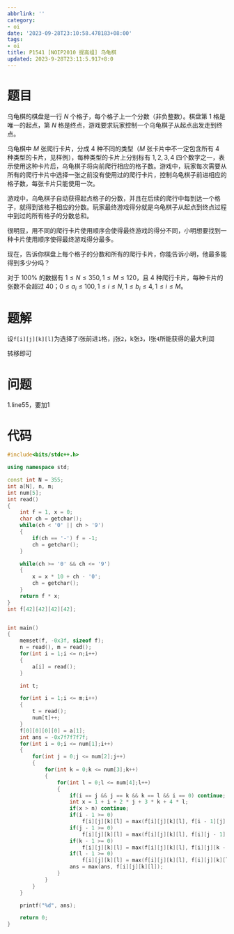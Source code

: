 ```yaml
---
abbrlink: ''
category:
- oi
date: '2023-09-28T23:10:58.478183+08:00'
tags:
- oi
title: P1541 [NOIP2010 提高组] 乌龟棋
updated: 2023-9-28T23:11:5.917+8:0
---
```

# 题目

乌龟棋的棋盘是一行 $N$ 个格子，每个格子上一个分数（非负整数）。棋盘第 $1$ 格是唯一的起点，第 $N$ 格是终点，游戏要求玩家控制一个乌龟棋子从起点出发走到终点。

乌龟棋中 $M$ 张爬行卡片，分成 $4$ 种不同的类型（$M$ 张卡片中不一定包含所有 $4$ 种类型的卡片，见样例），每种类型的卡片上分别标有 $1,2,3,4$ 四个数字之一，表示使用这种卡片后，乌龟棋子将向前爬行相应的格子数。游戏中，玩家每次需要从所有的爬行卡片中选择一张之前没有使用过的爬行卡片，控制乌龟棋子前进相应的格子数，每张卡片只能使用一次。

游戏中，乌龟棋子自动获得起点格子的分数，并且在后续的爬行中每到达一个格子，就得到该格子相应的分数。玩家最终游戏得分就是乌龟棋子从起点到终点过程中到过的所有格子的分数总和。

很明显，用不同的爬行卡片使用顺序会使得最终游戏的得分不同，小明想要找到一种卡片使用顺序使得最终游戏得分最多。

现在，告诉你棋盘上每个格子的分数和所有的爬行卡片，你能告诉小明，他最多能得到多少分吗？

对于 $100\%$ 的数据有 $1≤N≤350,1≤M≤120$，且 $4$ 种爬行卡片，每种卡片的张数不会超过 $40$；$0≤a_i≤100,1≤i≤N,1≤b_i≤4,1≤i≤M$。


# 题解

设`f[i][j][k][l]`为选择了i张前进`1`格，j张`2`，k张`3`，l张`4`所能获得的最大利润

转移即可



# 问题

1.line55，要加1


# 代码

```cpp
#include<bits/stdc++.h>

using namespace std;

const int N = 355;
int a[N], n, m;
int num[5];
int read()
{
	int f = 1, x = 0;
	char ch = getchar();
	while(ch < '0' || ch > '9')
	{
		if(ch == '-') f = -1;
		ch = getchar();
	}

	while(ch >= '0' && ch <= '9')
	{
		x = x * 10 + ch - '0';
		ch = getchar();
	}
	return f * x;
}
int f[42][42][42][42];


int main()
{
	memset(f, -0x3f, sizeof f);
	n = read(), m = read();
	for(int i = 1;i <= n;i++)
	{
		a[i] = read();
	}

	int t;

	for(int i = 1;i <= m;i++)
	{
		t = read();
		num[t]++;
	}
	f[0][0][0][0] = a[1];
	int ans = -0x7f7f7f7f;
	for(int i = 0;i <= num[1];i++)
	{
		for(int j = 0;j <= num[2];j++)
		{
			for(int k = 0;k <= num[3];k++)
			{
				for(int l = 0;l <= num[4];l++)
				{
					if(i == j && j == k && k == l && i == 0) continue;
					int x = 1 + i + 2 * j + 3 * k + 4 * l;
					if(x > n) continue;
					if(i - 1 >= 0)
						f[i][j][k][l] = max(f[i][j][k][l], f[i - 1][j][k][l] + a[x]);
					if(j - 1 >= 0)
						f[i][j][k][l] = max(f[i][j][k][l], f[i][j - 1][k][l] + a[x]);
					if(k - 1 >= 0)
						f[i][j][k][l] = max(f[i][j][k][l], f[i][j][k - 1][l] + a[x]);
					if(l - 1 >= 0)
						f[i][j][k][l] = max(f[i][j][k][l], f[i][j][k][l - 1] + a[x]);
					ans = max(ans, f[i][j][k][l]);
				}
			}
		}
	}

	printf("%d", ans);

	return 0;
}
```
